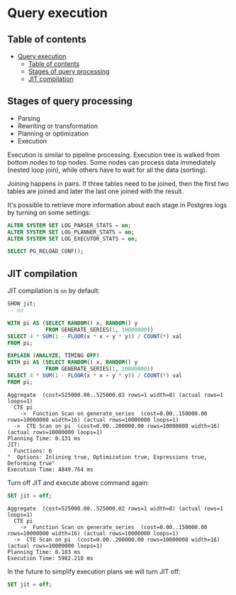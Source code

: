 # Query execution

## Table of contents

- [Query execution](#query-execution)
  - [Table of contents](#table-of-contents)
  - [Stages of query processing](#stages-of-query-processing)
  - [JIT compilation](#jit-compilation)

## Stages of query processing

- Parsing
- Rewriting or transformation
- Planning or optimization
- Execution

Execution is similar to pipeline processing. Execution tree is walked from bottom nodes to top nodes. Some nodes can process data immediately (nested loop join), while others have to wait for all the data (sorting).

Joining happens in pairs. If three tables need to be joined, then the first two tables are joined and later the last one joined with the result.

It's possible to retrieve more information about each stage in Postgres logs by turning on some settings:

```sql
ALTER SYSTEM SET LOG_PARSER_STATS = on;
ALTER SYSTEM SET LOG_PLANNER_STATS = on;
ALTER SYSTEM SET LOG_EXECUTOR_STATS = on;

SELECT PG_RELOAD_CONF();
```

## JIT compilation

JIT compilation is `on` by default:

```sql
SHOW jit;
-- on
```

```sql
WITH pi AS (SELECT RANDOM() x, RANDOM() y
            FROM GENERATE_SERIES(1, 10000000))
SELECT 4 * SUM(1 - FLOOR(x * x + y * y)) / COUNT(*) val
FROM pi;
```

```sql
EXPLAIN (ANALYZE, TIMING OFF)
WITH pi AS (SELECT RANDOM() x, RANDOM() y
            FROM GENERATE_SERIES(1, 10000000))
SELECT 4 * SUM(1 - FLOOR(x * x + y * y)) / COUNT(*) val
FROM pi;
```

```console
Aggregate  (cost=525000.00..525000.02 rows=1 width=8) (actual rows=1 loops=1)
  CTE pi
    ->  Function Scan on generate_series  (cost=0.00..150000.00 rows=10000000 width=16) (actual rows=10000000 loops=1)
  ->  CTE Scan on pi  (cost=0.00..200000.00 rows=10000000 width=16) (actual rows=10000000 loops=1)
Planning Time: 0.131 ms
JIT:
  Functions: 6
"  Options: Inlining true, Optimization true, Expressions true, Deforming true"
Execution Time: 4849.764 ms
```

Turn off JIT and execute above command again:

```sql
SET jit = off;
```

```console
Aggregate  (cost=525000.00..525000.02 rows=1 width=8) (actual rows=1 loops=1)
  CTE pi
    ->  Function Scan on generate_series  (cost=0.00..150000.00 rows=10000000 width=16) (actual rows=10000000 loops=1)
  ->  CTE Scan on pi  (cost=0.00..200000.00 rows=10000000 width=16) (actual rows=10000000 loops=1)
Planning Time: 0.183 ms
Execution Time: 5982.210 ms
```

In the future to simplify execution plans we will turn JIT off:

```sql
SET jit = off;
```

